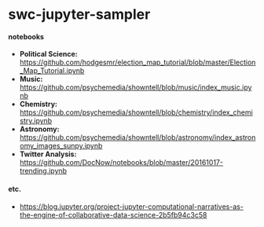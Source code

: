 # swc-jupyter-sampler

#### notebooks

- __Political Science:__ https://github.com/hodgesmr/election_map_tutorial/blob/master/Election_Map_Tutorial.ipynb
- __Music:__ https://github.com/psychemedia/showntell/blob/music/index_music.ipynb
- __Chemistry:__ https://github.com/psychemedia/showntell/blob/chemistry/index_chemistry.ipynb
- __Astronomy:__ https://github.com/psychemedia/showntell/blob/astronomy/index_astronomy_images_sunpy.ipynb
- __Twitter Analysis:__ https://github.com/DocNow/notebooks/blob/master/20161017-trending.ipynb


#### etc.
- https://blog.jupyter.org/project-jupyter-computational-narratives-as-the-engine-of-collaborative-data-science-2b5fb94c3c58
